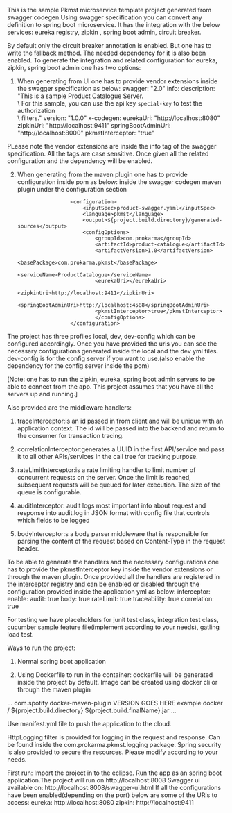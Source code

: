 This is the sample Pkmst microservice template project generated from swagger codegen.Using swagger specification you can convert any definition to spring boot microservice.
It has the integration with the below services:
eureka registry, zipkin , spring boot admin, circuit breaker.

By default only the circuit breaker annotation is enabled. But one has to write the fallback method. The needed dependency for it is also been enabled. To generate the integration and 
related configuration for eureka, zipkin, spring boot admin one has two options:

1) When generating from UI one has to provide vendor extensions inside the swagger specification as below:
swagger: "2.0"
info:
  description: "This is a sample Product Catalogue Server.\
    \  For this sample, you can use the api key `special-key` to test the authorization\
    \ filters."
  version: "1.0.0"
  x-codegen:
    eurekaUri: "http://localhost:8080"
    zipkinUri: "http://localhost:9411"
    springBootAdminUri: "http://localhost:8000"
    pkmstInterceptor: "true"
    
PLease note the vendor extensions are inside the info tag of the swagger specification. All the tags are case sensitive. Once given all the related configuration and the dependency 
will be enabled.

2) When generating from the maven plugin one has to provide configuration inside pom as below:
inside the swagger codegen maven plugin under the configuration section 

						<configuration>
							<inputSpec>product-swagger.yaml</inputSpec>
							<language>pkmst</language>
							<output>${project.build.directory}/generated-sources</output>
							<configOptions>
								<groupId>com.prokarma</groupId>
								<artifactId>product-catalogue</artifactId>
								<artifactVersion>1.0</artifactVersion>
								<basePackage>com.prokarma.pkmst</basePackage>
								<serviceName>ProductCatalogue</serviceName>
								<eurekaUri></eurekaUri>
								<zipkinUri>http://localhost:9411</zipkinUri>
								<springBootAdminUri>http://localhost:4588</springBootAdminUri>
								<pkmstInterceptor>true</pkmstInterceptor>
								</configOptions>
						</configuration> 
						
 The project has three profiles local, dev, dev-config which can be configured accordingly. Once you have provided the uris you can see the necessary configurations generated inside the local and the dev
 yml files. dev-config is for the config server if you want to use.(also enable the dependency for the config server inside the pom)
 
 [Note: one has to run the zipkin, eureka, spring boot admin servers to be able to connect from the app. This project assumes that you have all the servers
 up and running.]
 
 Also provided are the middleware handlers:

1) traceInterceptor:is an id passed in from client and will be unique with an application context. The id will be passed into the backend and return to the consumer for transaction tracing.

2) correlationInterceptor:generates a UUID in the first API/service and pass it to all other APIs/services in the call tree for tracking purpose.

3) rateLimitInterceptor:is a rate limiting handler to limit number of concurrent requests on the server. Once the limit is reached, subsequent requests will be queued for later execution. The size of the queue is configurable.

4) auditInterceptor: audit logs most important info about request and response into audit.log in JSON format with config file that controls which fields to be logged

5) bodyInterceptor:s a body parser middleware that is responsible for parsing the content of the request based on Content-Type in the request header.

To be able to generate the handlers and the necessary configurations one has to provide the pkmstInterceptor key inside the vendor extensions or through
the maven plugin.
Once provided all the handlers are registered in the interceptor registry and can be enabled or disabled through the configuration provided inside 
the application yml as below:
interceptor:
   enable:
       audit: true
       body: true
       rateLimit: true
       traceability: true
       correlation: true  
 
For testing we have placeholders for junit test class, integration test class, cucumber sample 
feature file(implement according to your needs), gatling load test.





Ways to run the project:
1) Normal spring boot application

2) Using Dockerfile to run in the container:
dockerfile will be generated inside the project by default. Image can be created using docker cli or through the maven plugin

<build>
  <plugins>
    ...
    <plugin>
      <groupId>com.spotify</groupId>
      <artifactId>docker-maven-plugin</artifactId>
      <version>VERSION GOES HERE</version>
      <configuration>
        <imageName>example</imageName>
        <dockerDirectory>docker</dockerDirectory>
        <resources>
           <resource>
             <targetPath>/</targetPath>
             <directory>${project.build.directory}</directory>
             <include>${project.build.finalName}.jar</include>
           </resource>
        </resources>
      </configuration>
    </plugin>
    ...
  </plugins>
</build>

Use manifest.yml file to push the application to the cloud.

HttpLogging filter is provided for logging in the request and response. Can be found inside the com.prokarma.pkmst.logging package.
Spring security is also provided to secure the resources. Please modify according to your needs.

First run:
Import the project in to the eclipse. Run the app as an spring boot application.The project will run on http://localhost:8008
Swagger ui available on:
http://localhost:8008/swagger-ui.html
If all the configurations have been enabled(depending on the port) below are some of the URls to access:
eureka: http://localhost:8080
zipkin: http://localhost:9411
